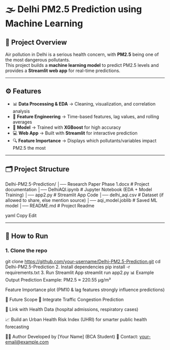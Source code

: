 # 🌫️ Delhi PM2.5 Prediction using Machine Learning

## 📌 Project Overview
Air pollution in Delhi is a serious health concern, with **PM2.5** being one of the most dangerous pollutants.  
This project builds a **machine learning model** to predict PM2.5 levels and provides a **Streamlit web app** for real-time predictions.  

---

## ⚙️ Features
- 📊 **Data Processing & EDA** → Cleaning, visualization, and correlation analysis  
- 🧩 **Feature Engineering** → Time-based features, lag values, and rolling averages  
- 🤖 **Model** → Trained with **XGBoost** for high accuracy  
- 💻 **Web App** → Built with **Streamlit** for interactive prediction  
- 🔍 **Feature Importance** → Displays which pollutants/variables impact PM2.5 the most  

---

## 🗂️ Project Structure
Delhi-PM2.5-Prediction/
│── Research Paper Phase 1.docx # Project documentation
│── DelhiAQI.ipynb # Jupyter Notebook (EDA + Model Training)
│── app2.py # Streamlit App Code
│── delhi_aqi.csv # Dataset (if allowed to share, else mention source)
│── aqi_model.joblib # Saved ML model
│── README.md # Project Readme

yaml
Copy
Edit

---

## 🚀 How to Run
### 1. Clone the repo
git clone https://github.com/your-username/Delhi-PM2.5-Prediction.git
cd Delhi-PM2.5-Prediction
2. Install dependencies
pip install -r requirements.txt
3. Run Streamlit App
streamlit run app2.py
📊 Example Output
Prediction Example: PM2.5 ≈ 220.55 µg/m³

Feature Importance plot (PM10 & lag features strongly influence predictions)

📌 Future Scope
🔮 Integrate Traffic Congestion Prediction

🏥 Link with Health Data (hospital admissions, respiratory cases)

📈 Build an Urban Health Risk Index (UHRI) for smarter public health forecasting

👩‍💻 Author
Developed by [Your Name] (BCA Student)
📧 Contact: your-email@example.com
